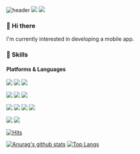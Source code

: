 ![header](https://capsule-render.vercel.app/api?type=waving&color=auto&height=300&section=header&text=Yejin's%20github&fontSize=90&animation=fadeIn&fontAlignY=38&desc=Check%20my%20projects%20here!&descAlignY=56&descAlign=62)
  <a href="https://sweetpassion99.tistory.com/" target="_blank"><img src="https://img.shields.io/badge/Blog-DD0B78?style=flat-square&logo=GitHub%20Sponsors&logoColor=white"/></a>
 <a href="mailto:yejinkwon0928@gmail.com" target="_blank"><img src="https://img.shields.io/badge/yejinkwon0928@gmail.com-EA4335?style=flat-square&logo=Gmail&logoColor=white"/></a>

### 👋 Hi there 
<p>
  I'm currently interested in developing a mobile app.<br/>
  
</p>

### 🧐 Skills
#### Platforms & Languages
<p>
  <img src="https://img.shields.io/badge/Android-3DDC84?style=for-the-badge&logo=android&logoColor=white">
  <img src="https://img.shields.io/badge/iOS-000000?style=for-the-badge&logo=ios&logoColor=white">
    <img src="https://img.shields.io/badge/react-%2320232a.svg?style=for-the-badge&logo=react&logoColor=%2361DAFB">
    
</p>
<p>
   <img src="https://img.shields.io/badge/django-%23092E20.svg?style=for-the-badge&logo=django&logoColor=white">
  <img src="https://img.shields.io/badge/flask-%23000.svg?style=for-the-badge&logo=flask&logoColor=white">
  <img src="https://img.shields.io/badge/node.js-%2343853D.svg?style=for-the-badge&logo=node.js&logoColor=white">
  </p>
<p>
  <img src="https://img.shields.io/badge/kotlin-%230095D5.svg?style=for-the-badge&logo=kotlin&logoColor=white">
   <img src="https://img.shields.io/badge/swift-%23FA7343.svg?style=for-the-badge&logo=swift&logoColor=white">
    <img src="https://img.shields.io/badge/java-%23ED8B00.svg?style=for-the-badge&logo=java&logoColor=white">
  <img src="https://img.shields.io/badge/python-%2314354C.svg?style=for-the-badge&logo=python&logoColor=white">
</p>
<p>
   <img src="https://img.shields.io/badge/javascript-%23323330.svg?style=for-the-badge&logo=javascript&logoColor=%23F7DF1E">
<img src="https://img.shields.io/badge/c++-%2300599C.svg?style=for-the-badge&logo=c%2B%2B&logoColor=white">

</p>

[![Hits](https://hits.seeyoufarm.com/api/count/incr/badge.svg?url=https%3A%2F%2Fgithub.com%2Fyejin0928&count_bg=%23EFD9E0&title_bg=%23ADAFDA&icon=&icon_color=%23ADAFDA&title=hits&edge_flat=false)](https://hits.seeyoufarm.com)


[![Anurag's github stats](https://github-readme-stats.vercel.app/api?username=yejin0928)](https://github.com/anuraghazra/github-readme-stats)
[![Top Langs](https://github-readme-stats.vercel.app/api/top-langs/?username=yejin0928&layout=compact)](https://github.com/anuraghazra/github-readme-stats)
